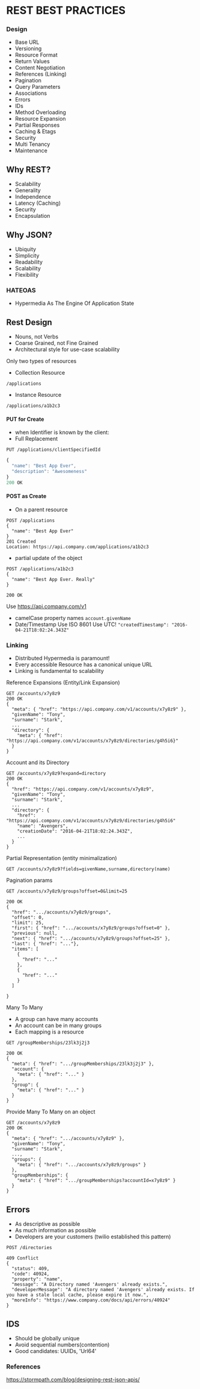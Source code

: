 # REST BEST PRACTICES

### Design
- Base URL
- Versioning
- Resource Format
- Return Values
- Content Negotiation
- References (Linking)
- Pagination
- Query Parameters
- Associations
- Errors
- IDs
- Method Overloading
- Resource Expansion
- Partial Responses
- Caching & Etags
- Security
- Multi Tenancy
- Maintenance

## Why REST?
- Scalability
- Generality
- Independence
- Latency (Caching)
- Security
- Encapsulation

## Why JSON?
- Ubiquity
- Simplicity
- Readability
- Scalability
- Flexibility

### HATEOAS
- Hypermedia As The Engine Of Application State

## Rest Design
- Nouns, not Verbs
- Coarse Grained, not Fine Grained
- Architectural style for use-case scalability

Only two types of resources
- Collection Resource
```
/applications
```
- Instance Resource
```
/applications/a1b2c3
```

#### PUT for Create
- when Identifier is known by the client:
- Full Replacement
```
PUT /applications/clientSpecifiedId
```
```js
{
  "name": "Best App Ever",
  "description": "Awesomeness"
}
200 OK
```

#### POST as Create
- On a parent resource
```
POST /applications
{
  "name": "Best App Ever"
}
201 Created
Location: https://api.company.com/applications/a1b2c3
```
- partial update of the object
```
POST /applications/a1b2c3
{
  "name": "Best App Ever. Really"
}

200 OK
```

Use
https://api.company.com/v1
- camelCase property names
``` account.givenName ```
- Date/Timestamp
Use ISO 8601
Use UTC!
``` "createdTimestamp": "2016-04-21T18:02:24.343Z" ```

### Linking
- Distributed Hypermedia is paramount!
- Every accessible Resource has a canonical unique URL
- Linking is fundamental to scalability

Reference Expansions (Entity/Link Expansion)

```
GET /accounts/x7y8z9
200 OK
{
  "meta": { "href": "https://api.company.com/v1/accounts/x7y8z9" },
  "givenName": "Tony",
  "surname": "Stark",
  ...
  "directory": {
    "meta": { "href": "https://api.company.com/v1/accounts/x7y8z9/directories/g4h5i6}"
  }
}
```
Account and its Directory
```
GET /accounts/x7y8z9?expand=directory
200 OK
{
  "href": "https://api.company.com/v1/accounts/x7y8z9",
  "givenName": "Tony",
  "surname": "Stark",
  ...
  "directory": {
    "href": "https://api.company.com/v1/accounts/x7y8z9/directories/g4h5i6"
    "name": "Avengers",
    "creationDate": "2016-04-21T18:02:24.343Z",
    ...
  }
}
```
Partial Representation (entity minimalization)
```
GET /accounts/x7y8z9?fields=givenName,surname,directory(name)
```
Pagination params
```
GET /accounts/x7y8z9/groups?offset=0&limit=25

200 OK
{
  "href": ".../accounts/x7y8z9/groups",
  "offset": 0,
  "limit": 25,
  "first": { "href": ".../accounts/x7y8z9/groups?offset=0" },
  "previous": null,
  "next": { "href": ".../accounts/x7y8z9/groups?offset=25" },
  "last": { "href": "..."},
  "items": [
    {
      "href": "..."
    },
    {
      "href": "..."
    }
  ]

}
```

Many To Many
- A group can have many accounts
- An account can be in many groups
- Each mapping is a resource
```
GET /groupMemberships/23lk3j2j3

200 OK
{
  "meta": { "href": ".../groupMemberships/23lk3j2j3" },
  "account": {
    "meta": { "href": "..." }
  },
  "group": {
    "meta": { "href": "..." }
  }
}
```

Provide Many To Many on an object
```
GET /accounts/x7y8z9
200 OK
{
  "meta": { "href": ".../accounts/x7y8z9" },
  "givenName": "Tony",
  "surname": "Stark",
  ...,
  "groups": {
    "meta": { "href": ".../accounts/x7y8z9/groups" }
  },
  "groupMemberships": {
    "meta": { "href": ".../groupMemberships?accountId=x7y8z9" }
  }
}
```

## Errors
- As descriptive as possible
- As much information as possible
- Developers are your customers
(twilio established this pattern)

```
POST /directories

409 Conflict
{
  "status": 409,
  "code": 40924,
  "property": "name",
  "message": "A Directory named 'Avengers' already exists.",
  "developerMessage": "A directory named 'Avengers' already exists. If you have a stale local cache, please expire it now.",
  "moreInfo": "https://www.company.com/docs/api/errors/40924"
}
```

## IDS
- Should be globally unique
- Avoid sequential numbers(contention)
- Good candidates: UUIDs, 'Url64'


### References
https://stormpath.com/blog/designing-rest-json-apis/
